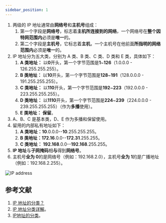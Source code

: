```yaml
---
sidebar_position: 1
---
```


1. 两级的 IP 地址通常由**网络号**和**主机号**组成：
   1. 第一个字段是**网络号**，标志着**主机所连接到的网络**，一个网络号在**整个因特网范围内**必须是**唯一**的。
   2. 第二个字段是**主机号**，它标志着**主机**，一个主机号在他前面**所指明的网络范围内**必须是**唯一**的。
2. IP 地址分为五大类，分别为 A 类、B 类、C 类、D 类和 E 类，具体如下：
   1. **A 类地址：** 以**0**开头，第一个字节范围是**1**~**126**（1.0.0.0 - 126.255.255.255）。
   2. **B 类地址：** 以**10**开头，第一个字节范围是**128**~**191**（128.0.0.0 - 191.255.255.255）。
   3. **C 类地址：** 以**110**开头，第一个字节范围是**192**~**223**（192.0.0.0 - 223.255.255.255）。
   4. **D 类地址：** 以**1110**开头，第一个字节范围是**224**~**239**（224.0.0.0 - 239.255.255.255）（作为**多播**使用）。
   5. **E 类地址： 保留**。
3. A、B、C 是基本类，D、E 作为多播和保留使用。
4. 留用的内部私有地址如下：
   1. **A 类地址：10**.0.0.0--**10**.255.255.255。
   2. **B 类地址：172.16**.0.0--**172.31**.255.255。
   3. **C 类地址： 192.168**.0.0--**192.168**.255.255。
5. **IP 地址**与**子网掩码**相**与**得到**网络号**。
6. 主机号**全为 0**的是网络号（例如：192.168.2.0），主机号**全为 1**的是广播地址（例如：192.168.2.255）。

![IP address](https://ricear.com/media/202105/2021-05-06_144013.png)

## 参考文献

1. [IP 地址的分类？](https://github.com/wolverinn/Waking-Up/blob/master/Computer%20Network.md#IP%E5%9C%B0%E5%9D%80%E7%9A%84%E5%88%86%E7%B1%BB)
2. [IP 地址分类详解](https://blog.csdn.net/guoweimelon/article/details/50867083)。
3. [IP地址的分类](https://www.nowcoder.com/ta/review-network/review?page=2)。

